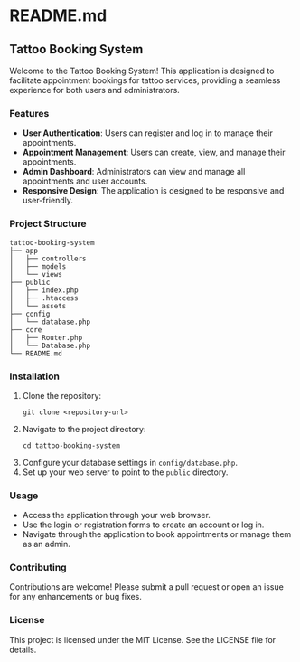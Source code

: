 # README.md

## Tattoo Booking System

Welcome to the Tattoo Booking System! This application is designed to facilitate appointment bookings for tattoo services, providing a seamless experience for both users and administrators.

### Features

- **User Authentication**: Users can register and log in to manage their appointments.
- **Appointment Management**: Users can create, view, and manage their appointments.
- **Admin Dashboard**: Administrators can view and manage all appointments and user accounts.
- **Responsive Design**: The application is designed to be responsive and user-friendly.

### Project Structure

```
tattoo-booking-system
├── app
│   ├── controllers
│   ├── models
│   └── views
├── public
│   ├── index.php
│   ├── .htaccess
│   └── assets
├── config
│   └── database.php
├── core
│   ├── Router.php
│   └── Database.php
└── README.md
```

### Installation

1. Clone the repository:
   ```
   git clone <repository-url>
   ```
2. Navigate to the project directory:
   ```
   cd tattoo-booking-system
   ```
3. Configure your database settings in `config/database.php`.
4. Set up your web server to point to the `public` directory.

### Usage

- Access the application through your web browser.
- Use the login or registration forms to create an account or log in.
- Navigate through the application to book appointments or manage them as an admin.

### Contributing

Contributions are welcome! Please submit a pull request or open an issue for any enhancements or bug fixes.

### License

This project is licensed under the MIT License. See the LICENSE file for details.